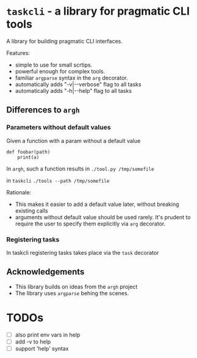 # `taskcli` - a library for pragmatic CLI tools

A library for building pragmatic CLI interfaces.

Features:
- simple to use for small scrtips.
- powerful enough for complex tools.
- familiar `argparse` syntax in the `arg` decorator.
- automatically adds "-v|--verbose" flag to all tasks
- automatically adds "-h|--help" flag to all tasks


## Differences to `argh`
### Parameters without default values
Given a function with a param without a default value
```
def foobar(path)
    print(a)
```

In `argh`, such a function results in
`./tool.py /tmp/somefile`

in `taskcli`
`./tools --path /tmp/somefile`

Rationale:
- This makes it easier to add a default value later, without breaking existing calls
- arguments without default value should be used rarely. It's prudent to require the user to specify them explicitly via `arg` decorator.

### Registering tasks
In taskcli registering tasks takes place via the `task` decorator

## Acknowledgements
- This library builds on ideas from the `argh` project
- The library uses `argparse` behing the scenes.



# TODOs
- [ ] also print env vars in help
- [ ] add -v to help
- [ ] support 'help' syntax